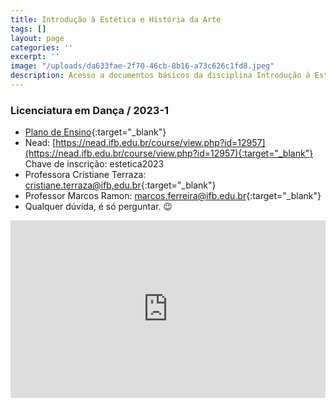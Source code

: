 ```yaml
---
title: Introdução à Estética e História da Arte
tags: []
layout: page
categories: ''
excerpt: ''
image: "/uploads/da633fae-2f70-46cb-8b16-a73c626c1fd8.jpeg"
description: Acesso a documentos básicos da disciplina Introdução à Estética e História da Arte
---
```


### Licenciatura em Dança / 2023-1

* [Plano de Ensino](https://docs.google.com/document/d/1JIeJZB59Ug_jRHVioQLHEsxX49c4YsYLHVlVz6ybMI8/edit "Plano de Ensino"){:target="_blank"}
* Nead: [https://nead.ifb.edu.br/course/view.php?id=12957](https://nead.ifb.edu.br/course/view.php?id=12957){:target="_blank"} Chave de inscrição: estetica2023
* Professora Cristiane Terraza: [cristiane.terraza@ifb,edu.br](mailto:cristiane.terraza@ifb.edu.br){:target="_blank"}
* Professor Marcos Ramon: [marcos.ferreira@ifb.edu.br](mailto:marcos.ferreira@ifb.edu.br){:target="_blank"}
* Qualquer dúvida, é só perguntar. 😉

<style>.embed-container { position: relative; padding-bottom: 56.25%; height: 0; overflow: hidden; max-width: 100%; } .embed-container iframe, .embed-container object, .embed-container embed { position: absolute; top: 0; left: 0; width: 100%; height: 100%; }</style><div class='embed-container'><iframe src='https://www.youtube.com/embed/a4MrNr0JqJU' frameborder='0' allowfullscreen></iframe></div>
